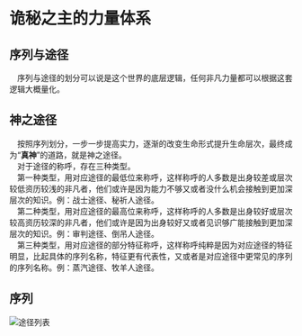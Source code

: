 # 诡秘之主的力量体系
## 序列与途径
&emsp;序列与途径的划分可以说是这个世界的底层逻辑，任何非凡力量都可以根据这套逻辑大概量化。
## 神之途径
&emsp;按照序列划分，一步一步提高实力，逐渐的改变生命形式提升生命层次，最终成为“**真神**”的道路，就是神之途径。<br>
&emsp;对于途径的称呼，存在三种类型。<br>
&emsp;第一种类型，用对应途径的最低位来称呼，这样称呼的人多数是出身较差或层次较低资历较浅的非凡者，他们或许是因为能力不够又或者没什么机会接触到更加深层次的知识。例：战士途径、秘祈人途径。<br>
&emsp;第二种类型，用对应途径的最高位来称呼，这样称呼的人多数是出身较好或层次较高资历较深的非凡者，他们或许是因为出身较好又或者见识够广能接触到更加深层次的知识。例：审判途径、倒吊人途径。<br>
&emsp;第三种类型，用对应途径的部分特征称呼，这样称呼纯粹是因为对应途径的特征明显，比起具体的序列名称，特征更有代表性，又或者是对应途径中更常见的序列的序列名称。例：蒸汽途径、牧羊人途径。
## 序列

![途径列表](https://image.rewot.cn/image/序列途径-25-04-04-67eef21adc170.png "途径")